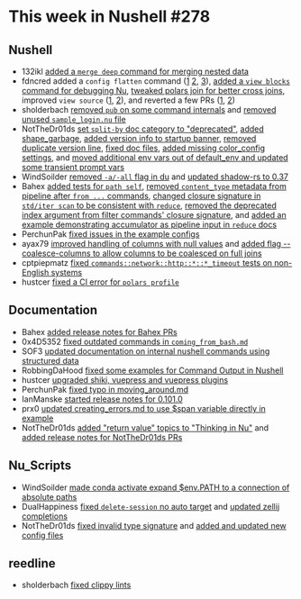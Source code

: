 # This week in Nushell #278

## Nushell

- 132ikl [added a `merge deep` command for merging nested data](https://github.com/nushell/nushell/pull/14525)
- fdncred added a `config flatten` command ([1](https://github.com/nushell/nushell/pull/14621) [2](https://github.com/nushell/nushell/pull/14639), [3](https://github.com/nushell/nushell/pull/14635)), [added a `view blocks` command for debugging Nu](https://github.com/nushell/nushell/pull/14610), [tweaked polars join for better cross joins](https://github.com/nushell/nushell/pull/14586), improved `view source` ([1](https://github.com/nushell/nushell/pull/14609), [2](https://github.com/nushell/nushell/pull/14624)), and reverted a few PRs ([1](https://github.com/nushell/nushell/pull/14598), [2](https://github.com/nushell/nushell/pull/14606))
- sholderbach [removed `pub` on some command internals](https://github.com/nushell/nushell/pull/14636) and [removed unused `sample_login.nu` file](https://github.com/nushell/nushell/pull/14632) 
- NotTheDr01ds [set `split-by` doc category to "deprecated"](https://github.com/nushell/nushell/pull/14633), [added shape_garbage](https://github.com/nushell/nushell/pull/14626), [added version info to startup banner](https://github.com/nushell/nushell/pull/14625), [removed duplicate version line](https://github.com/nushell/nushell/pull/14611), [fixed doc files](https://github.com/nushell/nushell/pull/14608), [added missing color_config settings](https://github.com/nushell/nushell/pull/14603), and [moved additional env vars out of default_env and updated some transient prompt vars](https://github.com/nushell/nushell/pull/14579)
- WindSoilder [removed `-a/-all` flag in du](https://github.com/nushell/nushell/pull/14618) and [updated shadow-rs to 0.37](https://github.com/nushell/nushell/pull/14617)
- Bahex [added tests for `path self`](https://github.com/nushell/nushell/pull/14607), [removed `content_type` metadata from pipeline after `from ...` commands](https://github.com/nushell/nushell/pull/14602), [changed closure signature in `std/iter scan` to be consistent with `reduce`](https://github.com/nushell/nushell/pull/14596), [removed the deprecated index argument from filter commands' closure signature](https://github.com/nushell/nushell/pull/14594), and [added an example demonstrating accumulator as pipeline input in `reduce` docs](https://github.com/nushell/nushell/pull/14593)
- PerchunPak [fixed issues in the example configs](https://github.com/nushell/nushell/pull/14601)
- ayax79 [improved handling of columns with null values](https://github.com/nushell/nushell/pull/14588) and [added flag --coalesce-columns to allow columns to be coalesced on full joins](https://github.com/nushell/nushell/pull/14578)
- cptpiepmatz [fixed `commands::network::http::*::*_timeout` tests on non-English systems](https://github.com/nushell/nushell/pull/14640)
- hustcer [fixed a CI error for `polars profile`](https://github.com/nushell/nushell/pull/14642)

## Documentation

- Bahex [added release notes for Bahex PRs](https://github.com/nushell/nushell.github.io/pull/1689)
- 0x4D5352 [fixed outdated commands in `coming_from_bash.md`](https://github.com/nushell/nushell.github.io/pull/1688)
- SOF3 [updated documentation on internal nushell commands using structured data](https://github.com/nushell/nushell.github.io/pull/1686)
- RobbingDaHood [fixed some examples for Command Output in Nushell](https://github.com/nushell/nushell.github.io/pull/1683)
- hustcer [upgraded shiki, vuepress and vuepress plugins](https://github.com/nushell/nushell.github.io/pull/1682)
- PerchunPak [fixed typo in moving_around.md](https://github.com/nushell/nushell.github.io/pull/1681)
- IanManske [started release notes for 0.101.0](https://github.com/nushell/nushell.github.io/pull/1680)
- prx0 [updated creating_errors.md to use $span variable directly in example](https://github.com/nushell/nushell.github.io/pull/1679)
- NotTheDr01ds [added "return value" topics to "Thinking in Nu"](https://github.com/nushell/nushell.github.io/pull/1677) and [added release notes for NotTheDr01ds PRs](https://github.com/nushell/nushell.github.io/pull/1673)

## Nu_Scripts

- WindSoilder [made conda activate expand $env.PATH to a connection of absolute paths](https://github.com/nushell/nu_scripts/pull/998)
- DualHappiness [fixed `delete-session` no auto target](https://github.com/nushell/nu_scripts/pull/997) and [updated zellij completions](https://github.com/nushell/nu_scripts/pull/994)
- NotTheDr01ds [fixed invalid type signature](https://github.com/nushell/nu_scripts/pull/996) and [added and updated new config files](https://github.com/nushell/nu_scripts/pull/995)

## reedline

- sholderbach [fixed clippy lints](https://github.com/nushell/reedline/pull/861)

